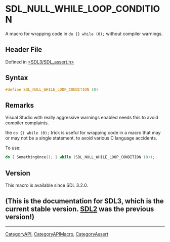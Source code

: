 # SDL_NULL_WHILE_LOOP_CONDITION

A macro for wrapping code in `do {} while (0);` without compiler warnings.

## Header File

Defined in [<SDL3/SDL_assert.h>](https://github.com/libsdl-org/SDL/blob/main/include/SDL3/SDL_assert.h)

## Syntax

```c
#define SDL_NULL_WHILE_LOOP_CONDITION (0)
```

## Remarks

Visual Studio with really aggressive warnings enabled needs this to avoid
compiler complaints.

the `do {} while (0);` trick is useful for wrapping code in a macro that
may or may not be a single statement, to avoid various C language
accidents.

To use:

```c
do { SomethingOnce(); } while (SDL_NULL_WHILE_LOOP_CONDITION (0));
```

## Version

This macro is available since SDL 3.2.0.

## (This is the documentation for SDL3, which is the current stable version. [SDL2](https://wiki.libsdl.org/SDL2/) was the previous version!)



----
[CategoryAPI](CategoryAPI), [CategoryAPIMacro](CategoryAPIMacro), [CategoryAssert](CategoryAssert)


